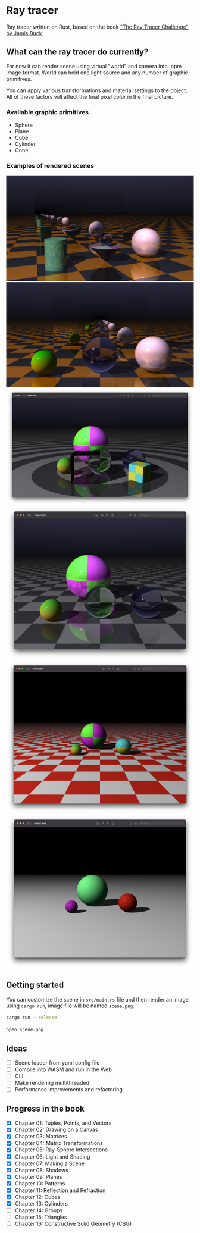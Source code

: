 # Ray tracer

Ray tracer written on Rust, based on the book ["The Ray Tracer Challenge" by Jamis Buck](http://www.raytracerchallenge.com/).

## What can the ray tracer do currently?

For now it can render scene using virtual "world" and camera into .ppm image format. World can hold one light source and any number of graphic primitives.

You can apply various transformations and material settings to the object. All of these factors will affect the final pixel color in the final picture.

### Available graphic primitives

- Sphere
- Plane
- Cube
- Cylinder
- Cone

### Examples of rendered scenes

![Cylinder and Cone](progress/chapter_13_02.png)
![Two mirrors in front of each other](progress/chapter_12_02.png)
![Reflection and Refraction and Cubes](progress/chapter_12_01.png)
![Reflection and Refraction](progress/chapter_11_02.png)
![Three spheres on a plane with patterns](progress/chapter_10_03.png)
![Three spheres on a plane](progress/chapter_09_01.png)

## Getting started

You can customize the scene in `src/main.rs` file and then render an image using `cargo run`, image file will be named `scene.png`.

```sh
cargo run --release

open scene.png
```

## Ideas

- [ ] Scene loader from yaml config file
- [ ] Compile into WASM and run in the Web
- [ ] CLI
- [ ] Make rendering multithreaded
- [ ] Performance improvements and refactoring

## Progress in the book

- [x] Chapter 01: Tuples, Points, and Vectors
- [x] Chapter 02: Drawing on a Canvas
- [x] Chapter 03: Matrices
- [x] Chapter 04: Matrix Transformations
- [x] Chapter 05: Ray-Sphere Intersections
- [x] Chapter 06: Light and Shading
- [x] Chapter 07: Making a Scene
- [x] Chapter 08: Shadows
- [x] Chapter 09: Planes
- [x] Chapter 10: Patterns
- [x] Chapter 11: Reflection and Refraction
- [x] Chapter 12: Cubes
- [x] Chapter 13: Cylinders
- [ ] Chapter 14: Groups
- [ ] Chapter 15: Triangles
- [ ] Chapter 16: Constructive Solid Geometry (CSG)
